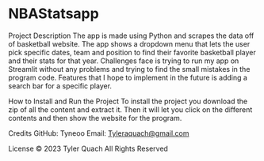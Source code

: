 # NBAStatsapp

  Project Description
The app is made using Python and scrapes the data off of basketball website. The app shows a dropdown menu that lets the user pick specific dates, team and position to find their favorite basketball player
and their stats for that year. Challenges face is trying to run my app on Streamlit without any problems and trying to find the small mistakes in the program code. Features that I hope to implement in the future is adding a search bar for a specific player.

  How to Install and Run the Project
To install the project you download the zip of all the content and extract it. Then it will let you click on the different contents and then show the website for the program. 

  Credits
GitHub: Tyneoo
Email: Tyleraquach@gmail.com

  License
© 2023 Tyler Quach All Rights Reserved
